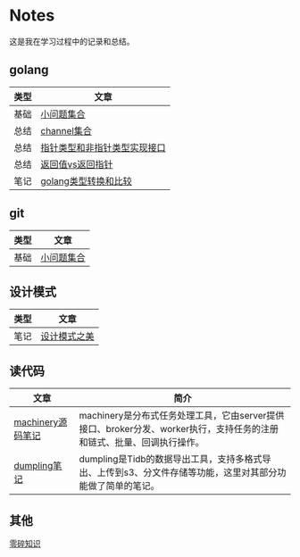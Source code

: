 # Notes
这是我在学习过程中的记录和总结。

## golang
类型 | 文章
---- | ----
基础 | [小问题集合](./golang/%E5%B0%8F%E9%97%AE%E9%A2%98.md)
总结 | [channel集合](./golang/channel.md)
总结 | [指针类型和非指针类型实现接口](/golang/golang%E6%8C%87%E9%92%88%E5%92%8C%E9%9D%9E%E6%8C%87%E9%92%88%E5%AE%9E%E7%8E%B0%E6%8E%A5%E5%8F%A3.md)
总结 | [返回值vs返回指针](./golang/%E8%BF%94%E5%9B%9E%E6%8C%87%E9%92%88vs%E8%BF%94%E5%9B%9E%E5%80%BC.md)
笔记 | [golang类型转换和比较](./golang/golang%E7%B1%BB%E5%9E%8B%E8%BD%AC%E6%8D%A2.md)

## git
类型 | 文章
---- | ----
基础 | [小问题集合](./git/%E5%B0%8F%E9%97%AE%E9%A2%98.md)

## 设计模式
类型 | 文章
---- | ----
笔记 | [设计模式之美](./design_patterns/%E8%AE%BE%E8%AE%A1%E6%A8%A1%E5%BC%8F%E4%B9%8B%E7%BE%8E%E7%AC%94%E8%AE%B0.md)

## 读代码
文章 | 简介
---- | ----
[machinery源码笔记](./read_code/readMachinery.md) | machinery是分布式任务处理工具，它由server提供接口、broker分发、worker执行，支持任务的注册和链式、批量、回调执行操作。
[dumpling笔记](./read_code/dumpling.md) | dumpling是Tidb的数据导出工具，支持多格式导出、上传到s3、分文件存储等功能，这里对其部分功能做了简单的笔记。

## 其他
[零碎知识](./other/%E9%9B%B6%E7%A2%8E%E7%9F%A5%E8%AF%86%E7%82%B9.md)